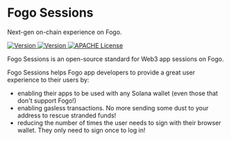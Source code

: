 # Fogo Sessions

Next-gen on-chain experience on Fogo.

<p>
  <a href="https://www.npmjs.com/package/@fogo/sessions-sdk-react">
    <picture>
      <source media="(prefers-color-scheme: dark)" srcset="https://img.shields.io/npm/v/@fogo/sessions-sdk?colorA=21262d&colorB=21262d&style=flat">
      <img src="https://img.shields.io/npm/v/@fogo/sessions-sdk?colorA=21262d&colorB=21262d&style=flat" alt="Version">
    </picture>
  </a>
  <a href="https://crates.io/crates/fogo-sessions-sdk">
    <picture>
      <source media="(prefers-color-scheme: dark)" srcset=" https://img.shields.io/crates/v/fogo-sessions-sdk?colorA=21262d&colorB=21262d&style=flat">
      <img src=" https://img.shields.io/crates/v/fogo-sessions-sdk?colorA=21262d&colorB=21262d&style=flat" alt="Version">
    </picture>
  </a>
  <a href="https://github.com/fogo-foundation/fogo-sessions/blob/main/LICENSE-APACHE">
    <picture>
      <source media="(prefers-color-scheme: dark)" srcset="https://img.shields.io/badge/license-APACHE-blue.svg?colorA=21262d&colorB=21262d&style=flat">
      <img src="https://img.shields.io/badge/license-APACHE-blue.svg?colorA=f6f8fa&colorB=f6f8fa&style=flat" alt="APACHE License">
    </picture>
  </a>
</p>


Fogo Sessions is an open-source standard for Web3 app sessions on Fogo.

Fogo Sessions helps Fogo app developers to provide a great user experience to their users by:
- enabling their apps to be used with any Solana wallet (even those that don't support Fogo!)
- enabling gasless transactions. No more sending some dust to your address to rescue stranded funds!
- reducing the number of times the user needs to sign with their browser wallet. They only need to sign once to log in!
